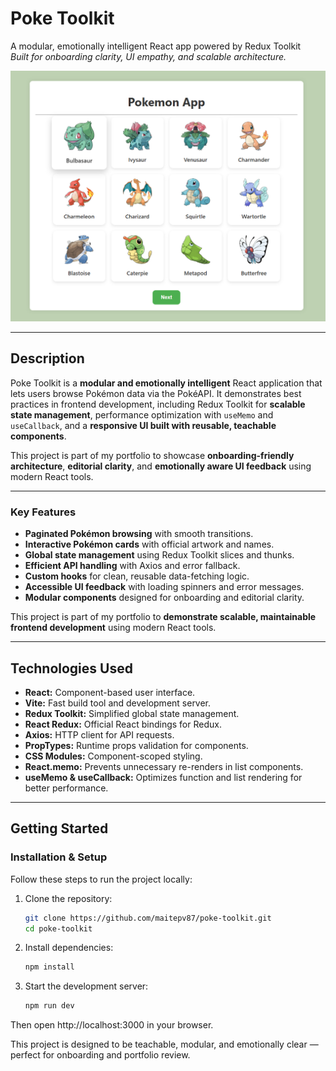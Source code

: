 # Poke Toolkit

A modular, emotionally intelligent React app powered by Redux Toolkit  
_Built for onboarding clarity, UI empathy, and scalable architecture._

![App Screenshot](./assets/Screenshot_Pokemon.png)

---

## Description

Poke Toolkit is a **modular and emotionally intelligent** React application that lets users browse Pokémon data via the PokéAPI. It demonstrates best practices in frontend development, including Redux Toolkit for **scalable state management**, performance optimization with `useMemo` and `useCallback`, and a **responsive UI built with reusable, teachable components**.

This project is part of my portfolio to showcase **onboarding-friendly architecture**, **editorial clarity**, and **emotionally aware UI feedback** using modern React tools.

---

### **Key Features**

- **Paginated Pokémon browsing** with smooth transitions.
- **Interactive Pokémon cards** with official artwork and names.
- **Global state management** using Redux Toolkit slices and thunks.
- **Efficient API handling** with Axios and error fallback.
- **Custom hooks** for clean, reusable data-fetching logic.
- **Accessible UI feedback** with loading spinners and error messages.
- **Modular components** designed for onboarding and editorial clarity.

This project is part of my portfolio to **demonstrate scalable, maintainable frontend development** using modern React tools.

---

## Technologies Used

- **React:** Component-based user interface.
- **Vite:** Fast build tool and development server.
- **Redux Toolkit:** Simplified global state management.
- **React Redux:** Official React bindings for Redux.
- **Axios:** HTTP client for API requests.
- **PropTypes:** Runtime props validation for components.
- **CSS Modules:** Component-scoped styling.
- **React.memo:** Prevents unnecessary re-renders in list components.
- **useMemo & useCallback:** Optimizes function and list rendering for better performance.

---

## Getting Started

### Installation & Setup

Follow these steps to run the project locally:

1. Clone the repository:

   ```bash
   git clone https://github.com/maitepv87/poke-toolkit.git
   cd poke-toolkit

   ```

2. Install dependencies:

   ```bash
   npm install
   ```

3. Start the development server:

   ```bash
   npm run dev
   ```

Then open http://localhost:3000 in your browser.

This project is designed to be teachable, modular, and emotionally clear — perfect for onboarding and portfolio review.
